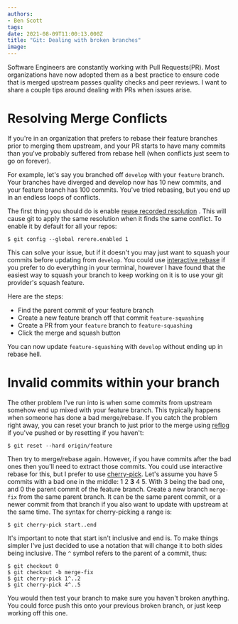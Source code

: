 ```yaml
---
authors:
- Ben Scott
tags:
date: 2021-08-09T11:00:13.000Z
title: "Git: Dealing with broken branches"
image: 
---
```


Software Engineers are constantly working with Pull Requests(PR). Most organizations have now adopted them as a best practice to ensure code that is merged upstream passes quality checks and peer reviews. I want to share a couple tips around dealing with PRs when issues arise. 

# Resolving Merge Conflicts

If you're in an organization that prefers to rebase their feature branches prior to merging them upstream, and your PR starts to have many commits than you've probably suffered from rebase hell (when conflicts just seem to go on forever). 

For example, let's say you branched off `develop` with your `feature` branch. Your branches have diverged and develop now has 10 new commits, and your feature branch has 100 commits. You've tried rebasing, but you end up in an endless loops of conflicts.

The first thing you should do is enable [reuse recorded resolution](https://git-scm.com/docs/git-rerere) . This will cause git to apply the same resolution when it finds the same conflict. To enable it by default for all your repos:

```$ git config --global rerere.enabled 1```

This can solve your issue, but if it doesn't you may just want to squash your commits before updating from `develop`. You could use [interactive rebase](https://git-scm.com/book/en/v2/Git-Tools-Rewriting-History) if you prefer to do everything in your terminal, however I have found that the easiest way to squash your branch to keep working on it is to use your git provider's squash feature. 

Here are the steps:

* Find the parent commit of your feature branch
* Create a new feature branch off that commit `feature-squashing`
* Create a PR from your `feature` branch to `feature-squashing`
* Click the merge and squash button

You can now update `feature-squashing` with `develop` without ending up in rebase hell.

# Invalid commits within your branch

The other problem I've run into is when some commits from upstream somehow end up mixed with your feature branch. This typically happens when someone has done a bad merge/rebase. If you catch the problem right away, you can reset your branch to just prior to the merge using [reflog](https://git-scm.com/docs/git-reflog) if you've pushed or by resetting if you haven't: 

```$ git reset --hard origin/feature```

Then try to merge/rebase again. However, if you have commits after the bad ones then you'll need to extract those commits. You could use interactive rebase for this, but I prefer to use [cherry-pick](https://git-scm.com/docs/git-cherry-pick). Let's assume you have 5 commits with a bad one in the middle:  1 2 **3** 4 5. With 3 being the bad one, and 0 the parent commit of the feature branch.
Create a new branch `merge-fix` from the same parent branch. It can be the same parent commit, or a newer commit from that branch if you also want to update with upstream at the same time. The syntax for cherry-picking a range is:

```$ git cherry-pick start..end```

It's important to note that start isn't inclusive and end is. To make things simpler I've just decided to use a notation that will change it to both sides being inclusive. The `^` symbol refers to the parent of a commit, thus:

```
$ git checkout 0
$ git checkout -b merge-fix
$ git cherry-pick 1^..2
$ git cherry-pick 4^..5
```

You would then test your branch to make sure you haven't broken anything. You could force push this onto your previous broken branch, or just keep working off this one.
